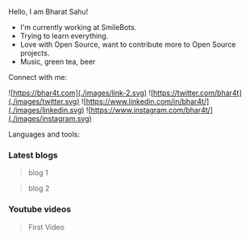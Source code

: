 Hello, I am Bharat Sahu!

- I'm currently working at SmileBots.
- Trying to learn everything.
- Love with Open Source, want to contribute more to Open Source projects.
- Music, green tea, beer

Connect with me:

![https://bhar4t.com](./images/link-2.svg)
![https://twitter.com/bhar4t](./images/twitter.svg)
![https://www.linkedin.com/in/bhar4t/](./images/linkedin.svg)
![https://www.instagram.com/bhar4t/](./images/instagram.svg)

Languages and tools:

### Latest blogs

> blog 1

> blog 2

### Youtube videos

> First Video

